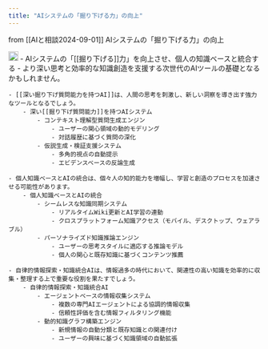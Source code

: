 ```yaml
---
title: "AIシステムの「掘り下げる力」の向上"
---
```


from [[AIと相談2024-09-01]]
AIシステムの「掘り下げる力」の向上

<img src='https://scrapbox.io/api/pages/nishio/claude/icon' alt='claude.icon' height="19.5"/>
- AIシステムの「[[掘り下げる]]力」を向上させ、個人の知識ベースと統合する
    - より深い思考と効率的な知識創造を支援する次世代のAIツールの基礎となるかもしれません。

    - [[深い掘り下げ質問能力を持つAI]]は、人間の思考を刺激し、新しい洞察を導き出す強力なツールとなるでしょう。
        - 深い[[掘り下げ質問能力]]を持つAIシステム
            - コンテキスト理解型質問生成エンジン
                - ユーザーの関心領域の動的モデリング
                - 対話履歴に基づく質問の深化
            - 仮説生成・検証支援システム
                - 多角的視点の自動提示
                - エビデンスベースの反論生成

    - 個人知識ベースとAIの統合は、個々人の知的能力を増幅し、学習と創造のプロセスを加速させる可能性があります。
        - 個人知識ベースとAIの統合
            - シームレスな知識同期システム
                - リアルタイムWiki更新とAI学習の連動
                - クロスプラットフォーム知識アクセス（モバイル、デスクトップ、ウェアラブル）
            - パーソナライズド知識推論エンジン
                - ユーザーの思考スタイルに適応する推論モデル
                - 個人の関心と既存知識に基づくコンテンツ推薦

    - 自律的情報探索・知識統合AIは、情報過多の時代において、関連性の高い知識を効率的に収集・整理する上で重要な役割を果たすでしょう。
        - 自律的情報探索・知識統合AI
            - エージェントベースの情報収集システム
                - 複数の専門AIエージェントによる協調的情報収集
                - 信頼性評価を含む情報フィルタリング機能
            - 動的知識グラフ構築エンジン
                - 新規情報の自動分類と既存知識との関連付け
                - ユーザーの興味に基づく知識領域の自動拡張
